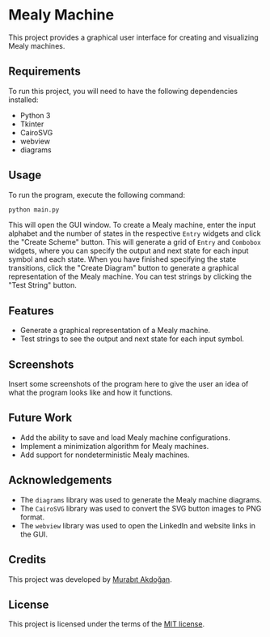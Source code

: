 Mealy Machine
=============

This project provides a graphical user interface for creating and visualizing Mealy machines.

Requirements
------------

To run this project, you will need to have the following dependencies installed:

-   Python 3
-   Tkinter
-   CairoSVG
-   webview
-   diagrams

Usage
-----

To run the program, execute the following command:

```bash
python main.py
```

This will open the GUI window. To create a Mealy machine, enter the input alphabet and the number of states in the respective `Entry` widgets and click the "Create Scheme" button. This will generate a grid of `Entry` and `Combobox` widgets, where you can specify the output and next state for each input symbol and each state. When you have finished specifying the state transitions, click the "Create Diagram" button to generate a graphical representation of the Mealy machine. You can test strings by clicking the "Test String" button.

Features
--------

-   Generate a graphical representation of a Mealy machine.
-   Test strings to see the output and next state for each input symbol.

Screenshots
-----------

Insert some screenshots of the program here to give the user an idea of what the program looks like and how it functions.

Future Work
-----------

-   Add the ability to save and load Mealy machine configurations.
-   Implement a minimization algorithm for Mealy machines.
-   Add support for nondeterministic Mealy machines.

Acknowledgements
----------------

-   The `diagrams` library was used to generate the Mealy machine diagrams.
-   The `CairoSVG` library was used to convert the SVG button images to PNG format.
-   The `webview` library was used to open the LinkedIn and website links in the GUI.

Credits
-------

This project was developed by [Murabıt Akdoğan](https://murabit-akdogan.me/).

License
-------

This project is licensed under the terms of the [MIT license](https://github.com/MURABIT-PASHA/Mealy-Machine/blob/main/LICENSE).
